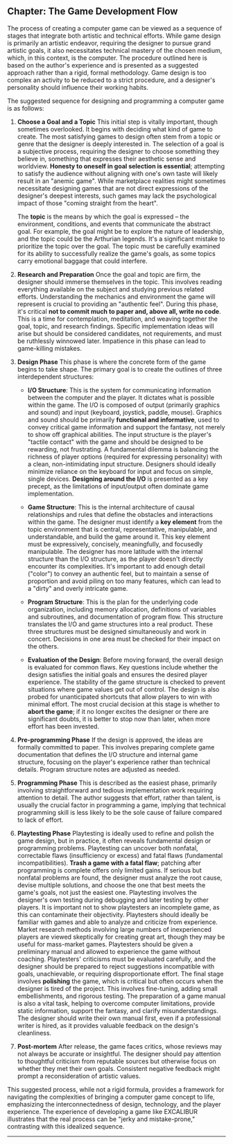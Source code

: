 

## Chapter: The Game Development Flow

The process of creating a computer game can be viewed as a sequence of stages that integrate both artistic and technical efforts. While game design is primarily an artistic endeavor, requiring the designer to pursue grand artistic goals, it also necessitates technical mastery of the chosen medium, which, in this context, is the computer. The procedure outlined here is based on the author's experience and is presented as a suggested approach rather than a rigid, formal methodology. Game design is too complex an activity to be reduced to a strict procedure, and a designer's personality should influence their working habits.

The suggested sequence for designing and programming a computer game is as follows:

1.  **Choose a Goal and a Topic**
    This initial step is vitally important, though sometimes overlooked. It begins with deciding what kind of game to create. The most satisfying games to design often stem from a topic or genre that the designer is deeply interested in. The selection of a goal is a subjective process, requiring the designer to choose something they believe in, something that expresses their aesthetic sense and worldview. **Honesty to oneself in goal selection is essential**; attempting to satisfy the audience without aligning with one's own taste will likely result in an "anemic game". While marketplace realities might sometimes necessitate designing games that are not direct expressions of the designer's deepest interests, such games may lack the psychological impact of those "coming straight from the heart".

    The **topic** is the means by which the goal is expressed – the environment, conditions, and events that communicate the abstract goal. For example, the goal might be to explore the nature of leadership, and the topic could be the Arthurian legends. It's a significant mistake to prioritize the topic over the goal. The topic must be carefully examined for its ability to successfully realize the game's goals, as some topics carry emotional baggage that could interfere.

2.  **Research and Preparation**
    Once the goal and topic are firm, the designer should immerse themselves in the topic. This involves reading everything available on the subject and studying previous related efforts. Understanding the mechanics and environment the game will represent is crucial to providing an "authentic feel". During this phase, it's critical **not to commit much to paper and, above all, write no code**. This is a time for contemplation, meditation, and weaving together the goal, topic, and research findings. Specific implementation ideas will arise but should be considered candidates, not requirements, and must be ruthlessly winnowed later. Impatience in this phase can lead to game-killing mistakes.

3.  **Design Phase**
    This phase is where the concrete form of the game begins to take shape. The primary goal is to create the outlines of three interdependent structures:
    *   **I/O Structure**: This is the system for communicating information between the computer and the player. It dictates what is possible within the game. The I/O is composed of output (primarily graphics and sound) and input (keyboard, joystick, paddle, mouse). Graphics and sound should be primarily **functional and informative**, used to convey critical game information and support the fantasy, not merely to show off graphical abilities. The input structure is the player's "tactile contact" with the game and should be designed to be rewarding, not frustrating. A fundamental dilemma is balancing the richness of player options (required for expressing personality) with a clean, non-intimidating input structure. Designers should ideally minimize reliance on the keyboard for input and focus on simple, single devices. **Designing around the I/O** is presented as a key precept, as the limitations of input/output often dominate game implementation.
    *   **Game Structure**: This is the internal architecture of causal relationships and rules that define the obstacles and interactions within the game. The designer must identify a **key element** from the topic environment that is central, representative, manipulable, and understandable, and build the game around it. This key element must be expressively, concisely, meaningfully, and focusedly manipulable. The designer has more latitude with the internal structure than the I/O structure, as the player doesn't directly encounter its complexities. It's important to add enough detail ("color") to convey an authentic feel, but to maintain a sense of proportion and avoid piling on too many features, which can lead to a "dirty" and overly intricate game.
    *   **Program Structure**: This is the plan for the underlying code organization, including memory allocation, definitions of variables and subroutines, and documentation of program flow. This structure translates the I/O and game structures into a real product.
    These three structures must be designed simultaneously and work in concert. Decisions in one area must be checked for their impact on the others.

    *   **Evaluation of the Design**: Before moving forward, the overall design is evaluated for common flaws. Key questions include whether the design satisfies the initial goals and ensures the desired player experience. The stability of the game structure is checked to prevent situations where game values get out of control. The design is also probed for unanticipated shortcuts that allow players to win with minimal effort. The most crucial decision at this stage is whether to **abort the game**; if it no longer excites the designer or there are significant doubts, it is better to stop now than later, when more effort has been invested.

4.  **Pre-programming Phase**
    If the design is approved, the ideas are formally committed to paper. This involves preparing complete game documentation that defines the I/O structure and internal game structure, focusing on the player's experience rather than technical details. Program structure notes are adjusted as needed.

5.  **Programming Phase**
    This is described as the easiest phase, primarily involving straightforward and tedious implementation work requiring attention to detail. The author suggests that effort, rather than talent, is usually the crucial factor in programming a game, implying that technical programming skill is less likely to be the sole cause of failure compared to lack of effort.

6.  **Playtesting Phase**
    Playtesting is ideally used to refine and polish the game design, but in practice, it often reveals fundamental design or programming problems. Playtesting can uncover both nonfatal, correctable flaws (insufficiency or excess) and fatal flaws (fundamental incompatibilities). **Trash a game with a fatal flaw**; patching after programming is complete offers only limited gains. If serious but nonfatal problems are found, the designer must analyze the root cause, devise multiple solutions, and choose the one that best meets the game's goals, not just the easiest one. Playtesting involves the designer's own testing during debugging and later testing by other players. It is important not to show playtesters an incomplete game, as this can contaminate their objectivity. Playtesters should ideally be familiar with games and able to analyze and criticize from experience. Market research methods involving large numbers of inexperienced players are viewed skeptically for creating great art, though they may be useful for mass-market games. Playtesters should be given a preliminary manual and allowed to experience the game without coaching. Playtesters' criticisms must be evaluated carefully, and the designer should be prepared to reject suggestions incompatible with goals, unachievable, or requiring disproportionate effort. The final stage involves **polishing** the game, which is critical but often occurs when the designer is tired of the project. This involves fine-tuning, adding small embellishments, and rigorous testing. The preparation of a game manual is also a vital task, helping to overcome computer limitations, provide static information, support the fantasy, and clarify misunderstandings. The designer should write their own manual first, even if a professional writer is hired, as it provides valuable feedback on the design's cleanliness.

7.  **Post-mortem**
    After release, the game faces critics, whose reviews may not always be accurate or insightful. The designer should pay attention to thoughtful criticism from reputable sources but otherwise focus on whether they met their own goals. Consistent negative feedback might prompt a reconsideration of artistic values.

This suggested process, while not a rigid formula, provides a framework for navigating the complexities of bringing a computer game concept to life, emphasizing the interconnectedness of design, technology, and the player experience. The experience of developing a game like EXCALIBUR illustrates that the real process can be "jerky and mistake-prone," contrasting with this idealized sequence.

***
